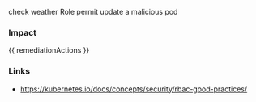 
check weather Role permit update a malicious pod

### Impact
<!-- Add Impact here -->

<!-- DO NOT CHANGE -->
{{ remediationActions }}

### Links
- https://kubernetes.io/docs/concepts/security/rbac-good-practices/


